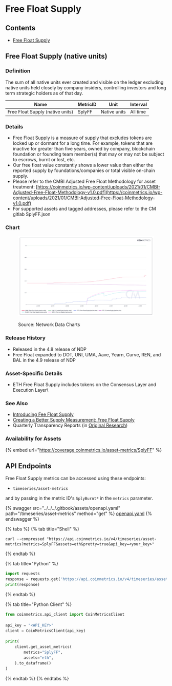# Free Float Supply

## Contents

* [Free Float Supply](free-float-supply.md#splyff)

## Free Float Supply (native units) <a href="#splyff" id="splyff"></a>

### Definition

The sum of all native units ever created and visible on the ledger excluding native units held closely by company insiders, controlling investors and long term strategic holders as of that day.

| Name                             | MetricID | Unit         | Interval |
| -------------------------------- | -------- | ------------ | -------- |
| Free Float Supply (native units) | SplyFF   | Native units | All time |

### Details

* Free Float Supply is a measure of supply that excludes tokens are locked up or dormant for a long time. For example, tokens that are inactive for greater than five years, owned by company, blockchain foundation or founding team member(s) that may or may not be subject to escrows, burnt or lost, etc.
* Our free float value constantly shows a lower value than either the reported supply by foundations/companies or total visible on-chain supply.
* Please refer to the CMBI Adjusted Free Float Methodology for asset treatment: [https://coinmetrics.io/wp-content/uploads/2021/01/CMBI-Adjusted-Free-Float-Methodology-v1.0.pdf](https://coinmetrics.io/wp-content/uploads/2021/01/CMBI-Adjusted-Free-Float-Methodology-v1.0.pdf)
* For supported assets and tagged addresses, please refer to the CM gitlab SplyFF.json

### Chart

<figure><img src="../../../.gitbook/assets/Coin_Metrics_Network_Data_2022-09-16T13-45.png" alt=""><figcaption><p>Source: Network Data Charts</p></figcaption></figure>

### Release History

* Released in the 4.8 release of NDP
* Free Float expanded to DOT, UNI, UMA, Aave, Yearn, Curve, REN, and BAL in the 4.9 release of NDP

### Asset-Specific Details

* ETH Free Float Supply includes tokens on the Consensus Layer and Execution Layer\\

### **See Also**

* [Introducing Fee Float Supply](https://coinmetrics.io/introducing-free-float-supply/)
* [Creating a Better Supply Measurement: Free Float Supply](https://coinmetrics.substack.com/p/coin-metrics-state-of-the-network-7d0)
* Quarterly Transparency Reports (in [Original Research](https://coinmetrics.io/insights/original-research/))

### **Availability for Assets**

{% embed url="https://coverage.coinmetrics.io/asset-metrics/SplyFF" %}

## API Endpoints

Free Float Supply metrics can be accessed using these endpoints:

* `timeseries/asset-metrics`

and by passing in the metric ID's `SplyBurnt*` in the `metrics` parameter.

{% swagger src="../../../.gitbook/assets/openapi.yaml" path="/timeseries/asset-metrics" method="get" %}
[openapi.yaml](../../../.gitbook/assets/openapi.yaml)
{% endswagger %}

{% tabs %}
{% tab title="Shell" %}
```shell
curl --compressed "https://api.coinmetrics.io/v4/timeseries/asset-metrics?metrics=SplyFF&assets=eth&pretty=true&api_key=<your_key>"
```
{% endtab %}

{% tab title="Python" %}
```python
import requests
response = requests.get('https://api.coinmetrics.io/v4/timeseries/asset-metrics?metrics=SplyFF&assets=eth&pretty=true&api_key=<your_key>').json()
print(response)
```
{% endtab %}

{% tab title="Python Client" %}
```python
from coinmetrics.api_client import CoinMetricsClient

api_key = "<API_KEY>"
client = CoinMetricsClient(api_key)

print(
    client.get_asset_metrics(
        metrics="SplyFF", 
        assets="eth",
    ).to_dataframe()
)
```
{% endtab %}
{% endtabs %}
